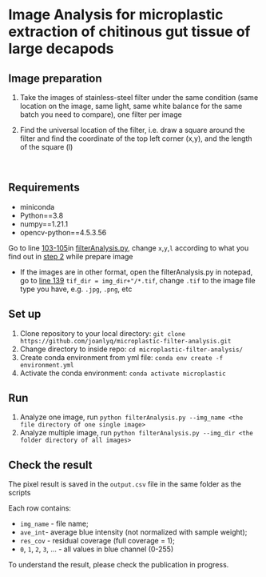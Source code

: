 # Image Analysis for microplastic extraction of chitinous gut tissue of large decapods

## Image preparation
1. Take the images of stainless-steel filter under the same condition (same location on the image, same light, same white balance for the same batch you need to compare), one filter per image
2. <p id="find-image">Find the universal location of the filter, i.e. draw a square around the filter and find the coordinate of the top left corner (x,y), and the length of the square (l)</p>
 
 
## Requirements
*  miniconda
*  Python==3.8
*  numpy==1.21.1
*  opencv-python==4.5.3.56

Go to line [103-105](https://github.com/joanlyq/microplastic-filter-analysis/blob/22b96c72c7f9c4618930243b407604b9fa8b3d15/filterAnalysis.py#L103-L105)in [filterAnalysis.py](https://github.com/joanlyq/microplastic-filter-analysis/blob/22b96c72c7f9c4618930243b407604b9fa8b3d15/filterAnalysis.py), change `x`,`y`,`l` according to what you find out in [step 2](#find-image) while prepare image
 
* If the images are in other format, open the filterAnalysis.py in notepad, go to [line 139](https://github.com/joanlyq/microplastic-filter-analysis/blob/22b96c72c7f9c4618930243b407604b9fa8b3d15/filterAnalysis.py#L139) `tif_dir = img_dir+"/*.tif`, change `.tif` to the image file type you have, e.g. `.jpg`, `.png`, etc 
 

## Set up
1. Clone repository to your local directory: `git clone https://github.com/joanlyq/microplastic-filter-analysis.git`
2. Change directory to inside repo: `cd microplastic-filter-analysis/`
3. Create conda environment from yml file: `conda env create -f environment.yml`
4. Activate the conda environment: `conda activate microplastic`

## Run
1. Analyze one image, run `python filterAnalysis.py --img_name <the file directory of one single image>`
2. Analyze multiple image, run `python filterAnalysis.py --img_dir <the folder directory of all images>`

## Check the result
The pixel result is saved in the `output.csv` file in the same folder as the scripts

Each row contains: 
*  `img_name` - file name;
*  `ave_int`- average blue intensity (not normalized with sample weight);
*   `res_cov` - residual coverage (full coverage = 1);
*   `0`, `1`, `2`, `3`, ... - all values in blue channel (0-255)

To understand the result, please check the publication in progress.


